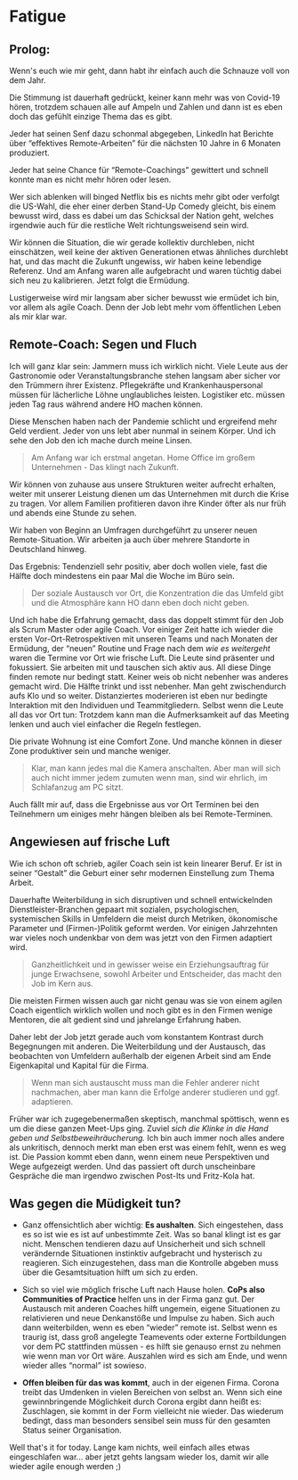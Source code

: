 # Fatigue


## Prolog: 


Wenn's euch wie mir geht, dann habt ihr einfach auch die Schnauze voll von dem Jahr. 

Die Stimmung ist dauerhaft gedrückt, keiner kann mehr was von Covid-19 hören, trotzdem schauen alle auf Ampeln und Zahlen und dann ist es eben doch das gefühlt einzige Thema das es gibt.

Jeder hat seinen Senf dazu schonmal abgegeben, LinkedIn hat Berichte über “effektives Remote-Arbeiten” für die nächsten 10 Jahre in 6 Monaten produziert. 

Jeder hat seine Chance für “Remote-Coachings” gewittert und schnell konnte man es nicht mehr hören oder lesen. 

Wer sich ablenken will binged Netflix bis es nichts mehr gibt oder verfolgt die US-Wahl, die eher einer derben Stand-Up Comedy gleicht, bis einem bewusst wird, dass es dabei um das Schicksal der Nation geht, welches irgendwie auch für die restliche Welt richtungsweisend sein wird. 

Wir können die Situation, die wir gerade kollektiv durchleben, nicht einschätzen, weil keine der aktiven Generationen etwas ähnliches durchlebt hat, und das macht die Zukunft ungewiss, wir haben keine lebendige Referenz. Und am Anfang waren alle aufgebracht und waren tüchtig dabei sich neu zu kalibrieren. Jetzt folgt die Ermüdung. 

Lustigerweise wird mir langsam aber sicher bewusst wie ermüdet ich bin, vor allem als agile Coach. Denn der Job lebt mehr vom öffentlichen Leben als mir klar war. 

## Remote-Coach: Segen und Fluch

Ich will ganz klar sein: Jammern muss ich wirklich nicht. Viele Leute aus der Gastronomie oder Veranstaltungsbranche stehen langsam aber sicher vor den Trümmern ihrer Existenz. Pflegekräfte und Krankenhauspersonal müssen für lächerliche Löhne unglaubliches leisten. Logistiker etc. müssen jeden Tag raus während andere HO machen können. 

Diese Menschen haben nach der Pandemie schlicht und ergreifend mehr Geld verdient. 
Jeder von uns lebt aber nunmal in seinem Körper. Und ich sehe den Job den ich mache durch meine Linsen. 

>Am Anfang war ich erstmal angetan. Home Office im großem Unternehmen - Das klingt nach Zukunft. 


Wir können von zuhause aus unsere Strukturen weiter aufrecht erhalten, weiter mit unserer Leistung dienen um das Unternehmen mit durch die Krise zu tragen. Vor allem Familien profitieren davon ihre Kinder öfter als nur früh und abends eine Stunde zu sehen.

Wir haben von Beginn an Umfragen durchgeführt zu unserer neuen Remote-Situation. Wir arbeiten ja auch über mehrere Standorte in Deutschland hinweg. 

Das Ergebnis: Tendenziell sehr positiv, aber doch wollen viele, fast die Hälfte doch mindestens ein paar Mal die Woche im Büro sein. 

>Der soziale Austausch vor Ort, die Konzentration die das Umfeld gibt und die Atmosphäre kann HO dann eben doch nicht geben. 

Und ich habe die Erfahrung gemacht, dass das doppelt stimmt für den Job als Scrum Master oder agile Coach. Vor einiger Zeit hatte ich wieder die ersten Vor-Ort-Retrospektiven mit unseren Teams und nach Monaten der Ermüdung, der “neuen” Routine und Frage nach dem _wie es weitergeht_ waren die Termine vor Ort wie frische Luft. Die Leute sind präsenter und fokussiert. Sie arbeiten mit und tauschen sich aktiv aus. All diese Dinge finden remote nur bedingt statt. Keiner weis ob nicht nebenher was anderes gemacht wird. Die Hälfte trinkt und isst nebenher. Man geht zwischendurch aufs Klo und so weiter. Distanziertes moderieren ist eben nur bedingte Interaktion mit den Individuen und Teammitgliedern. Selbst wenn die Leute all das vor Ort tun: Trotzdem kann man die Aufmerksamkeit auf das Meeting lenken und auch viel einfacher die Regeln festlegen.

Die private Wohnung ist eine Comfort Zone. Und manche können in dieser Zone produktiver sein und manche weniger.

>Klar, man kann jedes mal die Kamera anschalten. Aber man will sich auch nicht immer jedem zumuten wenn man, sind wir ehrlich, im Schlafanzug am PC sitzt. 

Auch fällt mir auf, dass die Ergebnisse aus vor Ort Terminen bei den Teilnehmern um einiges mehr hängen bleiben als bei Remote-Terminen.

## Angewiesen auf frische Luft

Wie ich schon oft schrieb, agiler Coach sein ist kein linearer Beruf. Er ist in seiner “Gestalt” die Geburt einer sehr modernen Einstellung zum Thema Arbeit. 

Dauerhafte Weiterbildung in sich disruptiven und schnell entwickelnden Dienstleister-Branchen gepaart mit sozialen, psychologischen, systemischen Skills in Umfeldern die meist durch Metriken, ökonomische Parameter und (Firmen-)Politik geformt werden. Vor einigen Jahrzehnten war vieles noch undenkbar von dem was jetzt von den Firmen adaptiert wird. 

>Ganzheitlichkeit und in gewisser weise ein Erziehungsauftrag für junge Erwachsene, sowohl Arbeiter und Entscheider, das macht den Job im Kern aus. 

Die meisten Firmen wissen auch gar nicht genau was sie von einem agilen Coach eigentlich wirklich wollen und noch gibt es in den Firmen wenige Mentoren, die alt gedient sind und jahrelange Erfahrung haben. 

Daher lebt der Job jetzt gerade auch vom konstantem Kontrast durch Begegnungen mit anderen. Die Weiterbildung und der Austausch, das beobachten von Umfeldern außerhalb der eigenen Arbeit sind am Ende Eigenkapital und Kapital für die Firma. 

>Wenn man sich austauscht muss man die Fehler anderer nicht nachmachen, aber man kann die Erfolge anderer studieren und ggf. adaptieren. 

Früher war ich zugegebenermaßen skeptisch, manchmal spöttisch, wenn es um die diese ganzen Meet-Ups ging. Zuviel _sich die Klinke in die Hand geben und Selbstbeweihräucherung._ Ich bin auch immer noch alles andere als unkritisch, dennoch merkt man eben erst was einem fehlt, wenn es weg ist. 
Die Passion kommt eben dann, wenn einem neue Perspektiven und Wege aufgezeigt werden. Und das passiert oft durch unscheinbare Gespräche die man irgendwo zwischen Post-Its und Fritz-Kola hat. 

## Was gegen die Müdigkeit tun?

- Ganz offensichtlich aber wichtig: **Es aushalten**. Sich eingestehen, dass es so ist wie es ist auf unbestimmte Zeit. Was so banal klingt ist es gar nicht. Menschen tendieren dazu auf Unsicherheit und sich schnell verändernde Situationen instinktiv aufgebracht und hysterisch zu reagieren. Sich einzugestehen, dass man die Kontrolle abgeben muss über die Gesamtsituation hilft um sich zu erden.

- Sich so viel wie möglich frische Luft nach Hause holen. **CoPs also Communities of Practice** helfen uns in der Firma ganz gut. Der Austausch mit anderen Coaches hilft ungemein, eigene Situationen zu relativieren und neue Denkanstöße und Impulse zu haben.
Sich auch dann weiterbilden, wenn es eben “wieder” remote ist. Selbst wenn es traurig ist, dass groß angelegte Teamevents oder externe Fortbildungen vor dem PC stattfinden müssen - es hilft sie genauso ernst zu nehmen wie wenn man vor Ort wäre. Auszahlen wird es sich am Ende, und wenn wieder alles “normal” ist sowieso. 

- **Offen bleiben für das was kommt**, auch in der eigenen Firma. Corona treibt das Umdenken in vielen Bereichen von selbst an. Wenn sich eine gewinnbringende Möglichkeit durch Corona ergibt dann heißt es: Zuschlagen, sie kommt in der Form vielleicht nie wieder. Das wiederum bedingt, dass man besonders sensibel sein muss für den gesamten Status seiner Organisation.

Well that's it for today. Lange kam nichts, weil einfach alles etwas eingeschlafen war... aber jetzt gehts langsam wieder los, damit wir alle wieder agile enough werden ;) 

